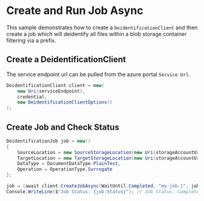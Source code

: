 # Create and Run Job Async

This sample demonstrates how to create a `DeidentificationClient` and then create a job which will deidentify all files within a blob storage container filtering via a prefix.

## Create a DeidentificationClient

The service endpoint url can be pulled from the azure portal `Service Url`.

```C# Snippet:AzHealthDeidSample2Async_CreateDeidClient
DeidentificationClient client = new(
    new Uri(serviceEndpoint),
    credential,
    new DeidentificationClientOptions()
);
```

## Create Job and Check Status

```C# Snippet:AzHealthDeidSample2Async_CreateJob
DeidentificationJob job = new()
{
    SourceLocation = new SourceStorageLocation(new Uri(storageAccountUrl), "folder1/", new string[] { "*" }),
    TargetLocation = new TargetStorageLocation(new Uri(storageAccountUrl), "output_path"),
    DataType = DocumentDataType.PlainText,
    Operation = OperationType.Surrogate
};

job = (await client.CreateJobAsync(WaitUntil.Completed, "my-job-1", job)).Value;
Console.WriteLine($"Job Status: {job.Status}"); // Job Status: Completed
```
